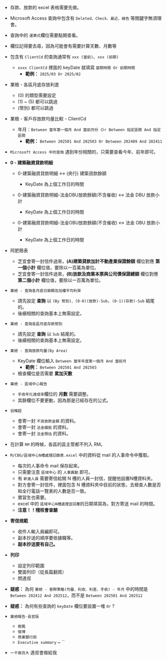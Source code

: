 
- 存款、放款的 excel 表格需要先做。

- Microsoft Access 查詢中包含有 `Deleted、Check、最近、綠色` 等關鍵字無須理會。

- 查詢中的 `運算式`欄位需要點開查看。

- 欄位記得要去尋，因為可能會有需要計算天數、月數等

- 包含有 `ClientCd` 的查詢通常有 `xxx (當前)`、`xxx (前期)` 
    - `xxxx ClientCd` 裡面的 keyDate 就填寫 `當期時間 Or 前期時間`
        - **範例：** `2025/03 Or 2025/02`

- 業檢 - 各區月底存放利差
    - (0) 的類型需要設定
    - (1) ~ (5) 都可以跳過
    - (幣別) 都可以跳過

- 業檢 - 客戶存放款均量比較 - ClientCd
    - 年月：`Between 當年第一個月 And 當前月份 Ｏr Between 指定區間 And 指定區間`
        - **範例：** `Between 202501 And 202503 Or Between 202409 And 202411` 

- `Microsoft Access 中的查詢` 遇到年份相關的，只需要查看今年、前年即可。

- **0 - 建築融資貸款明細**
    - 0-建築融資貸款明細  <-> (央行) 建築貸款餘額
        - KeyDate 為上個工作日的時間

    - 0-建築融資貸款明細-法金DBU放款餘額(不含催收) <-> 法金 DBU 放款小計
        - KeyDate 為上個工作日的時間

    - 0-建築融資貸款明細-法金OBU放款餘額(不含催收) <-> 法金 OBU 放款小計
        - KeyDate 為上個工作日的時間

- 阿肥簡表
    - 芝宜會寄一封信件過來，**(A)建築貸款加計不動產業保證餘額** 欄位對應 **第一個小計** 欄位值，要除以一百萬為單位。
    - 芝宜會寄一封信件過來，**(B)放款及商業本票與公司債保證總額** 欄位對應 **第二個小計** 欄位值，要除以一百萬為單位。

- `業檢 - 查詢各月底日餘額及加權平均利率`
    - 請先設定 **查詢** 以 `(By 幣別)、(0-0)(放款)-Sub`、`(0-1)(存款)-Sub` 結尾的。
    - 後續相關的查詢基本上無需設定。

- `業檢 - 查詢各區月底存款幣別`
    - 請先設定 **查詢** 以 `Sub` 結尾的。
    - 後續相關的查詢基本上無需設定。

- `業檢 - 查詢放款均量(By Area)`
    - KeyDate 欄位輸入 `Between 當年年度第一個月 And 當前月`
        - **範例：** `Between 202501 And 202503`
    - 檢查欄位是否需要 **累加天數**

- `業檢 - 區域中心報告`
    - `手收年化達成率`欄位的 **月數** 需要調整。
    - 其餘欄位不要更動，因為那是已經存在的公式。

- `翁雉超` 
    - 會寄一封 `不良放款金額` 的資料。
    - 會寄一封 `法金備抵` 的資料。
    - 會寄一封 `法金預估` 的資料。

- 在計算 `RM` 的時候，各區的區主管都不列入 RM。

- `M/CBG/區域中心N槽處理記錄表.excel` 中的資料從 mail 的人事命令中獲取。
    - 每次的人事命令 mail 保存起來。
    - 只需要注意 `區域中心` 的 `人事異動` 即可。
    - 有 `新進人員` 需要寄信給開 N 槽的人員一封信，提醒他設置N槽資料夾。
    - 對方會寄一封信件，裡面包含 N 槽資料夾中目前的狀態，去檢查人數是否和全行電話一覽表的人數是否一致。
    - 實習生也需要。
    - excel 中的 `區域中心N槽處理並回覆`的日期填寫為，對方寄送 mail 的時間。
    - **注意！！稽核會查驗**

- **寄信規範**
    - 收件人輸入員編即可。
    - 副本抄送的順序要依據職等。
    - **副本抄送要有自己。**

- **列印**
    - 設定列印範圍
    - 雙面列印（從長篇翻頁） 
    - 問達叔

- **疑惑：** 為何 `業檢 - 客群策略(均量、利收、利差、手收) - 年月` 中的時間是 `Between 202412 And 202512`，而不是 `Between 202501 And 202512`

- **疑惑：** 為何有些查詢的 `keyDate` 欄位要設置一堆 `Or` ?

- `業檢報告-長官版`
    - `樹鳳`
    - `俊博`
    - `商業銀行部`
    - `Executive summary` ~  ``

- `一千兩百大` 達叔會做給我

